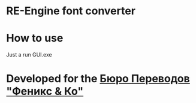 # RE-Engine font converter

# How to use
Just a run GUI.exe

# Developed for the [Бюро Переводов "Феникс & Ко"](https://t.me/Phoenix_and_Co/47 "Telegram")
